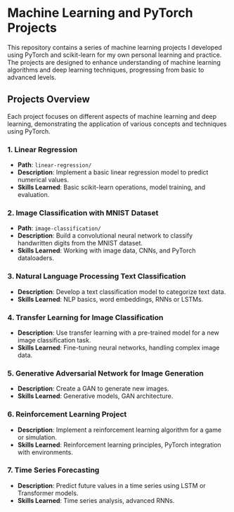 # Machine Learning and PyTorch Projects

This repository contains a series of machine learning projects I developed using PyTorch and scikit-learn for my own personal learning and practice. The projects are designed to enhance understanding of machine learning algorithms and deep learning techniques, progressing from basic to advanced levels.

## Projects Overview

Each project focuses on different aspects of machine learning and deep learning, demonstrating the application of various concepts and techniques using PyTorch.

### 1. Linear Regression 
- **Path**: `linear-regression/`
- **Description**: Implement a basic linear regression model to predict numerical values.
- **Skills Learned**: Basic scikit-learn operations, model training, and evaluation.

### 2. Image Classification with MNIST Dataset
- **Path**: `image-classification/`
- **Description**: Build a convolutional neural network to classify handwritten digits from the MNIST dataset.
- **Skills Learned**: Working with image data, CNNs, and PyTorch dataloaders.

### 3. Natural Language Processing Text Classification
- **Description**: Develop a text classification model to categorize text data.
- **Skills Learned**: NLP basics, word embeddings, RNNs or LSTMs.

### 4. Transfer Learning for Image Classification
- **Description**: Use transfer learning with a pre-trained model for a new image classification task.
- **Skills Learned**: Fine-tuning neural networks, handling complex image data.

### 5. Generative Adversarial Network for Image Generation
- **Description**: Create a GAN to generate new images.
- **Skills Learned**: Generative models, GAN architecture.

### 6. Reinforcement Learning Project
- **Description**: Implement a reinforcement learning algorithm for a game or simulation.
- **Skills Learned**: Reinforcement learning principles, PyTorch integration with environments.

### 7. Time Series Forecasting
- **Description**: Predict future values in a time series using LSTM or Transformer models.
- **Skills Learned**: Time series analysis, advanced RNNs.
